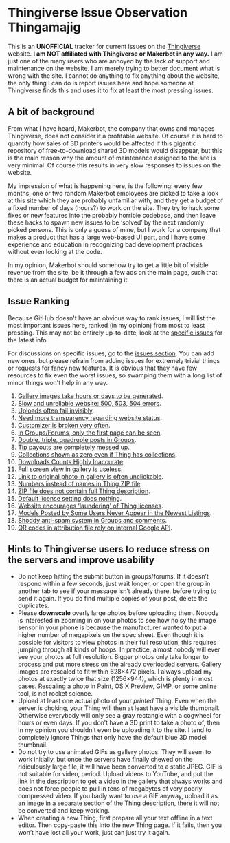 # Thingiverse Issue Observation Thingamajig

This is an **UNOFFICIAL** tracker for current issues on the [Thingiverse](https://www.thingiverse.com) website. **I am NOT affiliated with Thingiverse or Makerbot in any way.** I am just one of the many users who are annoyed by the lack of support and maintenance on the website. I am merely trying to better document what is wrong with the site. I cannot do anything to fix anything about the website, the only thing I can do is report issues here and hope someone at Thingiverse finds this and uses it to fix at least the most pressing issues.


## A bit of background

From what I have heard, Makerbot, the company that owns and manages Thingiverse, does not consider it a profitable website. Of course it is hard to quantify how sales of 3D printers would be affected if this gigantic repository of free-to-download shared 3D models would disappear, but this is the main reason why the amount of maintenance assigned to the site is very minimal. Of course this results in very slow responses to issues on the website.

My impression of what is happening here, is the following: every few months, one or two random Makerbot employees are picked to take a look at this site which they are probably unfamiliar with, and they get a budget of a fixed number of days (hours?) to work on the site. They try to hack some fixes or new features into the probably horrible codebase, and then leave these hacks to spawn new issues to be ‘solved’ by the next randomly picked persons. This is only a guess of mine, but I work for a company that makes a product that has a large web-based UI part, and I have some experience and education in recognizing bad development practices without even looking at the code.

In my opinion, Makerbot should somehow try to get a little bit of visible revenue from the site, be it through a few ads on the main page, such that there is an actual budget for maintaining it.


## Issue Ranking

Because GitHub doesn't have an obvious way to rank issues, I will list the most important issues here, ranked (in my opinion) from most to least pressing. This may not be entirely up-to-date, look at the [specific issues](https://github.com/DrLex0/ThingiverseIssues/issues) for the latest info.

For discussions on specific issues, go to the [issues section](https://github.com/DrLex0/ThingiverseIssues/issues). You can add new ones, but please refrain from adding issues for extremely trivial things or requests for fancy new features. It is obvious that they have few resources to fix even the worst issues, so swamping them with a long list of minor things won't help in any way.

1. [Gallery images take hours or days to be generated](https://github.com/DrLex0/ThingiverseIssues/issues/1).
2. [Slow and unreliable website: 500, 503, 504 errors](https://github.com/DrLex0/ThingiverseIssues/issues/2).
3. [Uploads often fail invisibly](https://github.com/DrLex0/ThingiverseIssues/issues/3).
4. [Need more transparency regarding website status](https://github.com/DrLex0/ThingiverseIssues/issues/4).
5. [Customizer is broken very often](https://github.com/DrLex0/ThingiverseIssues/issues/5).
6. [In Groups/Forums, only the first page can be seen](https://github.com/DrLex0/ThingiverseIssues/issues/6).
7. [Double, triple, quadruple posts in Groups](https://github.com/DrLex0/ThingiverseIssues/issues/7).
8. [Tip payouts are completely messed up](https://github.com/DrLex0/ThingiverseIssues/issues/8).
9. [Collections shown as zero even if Thing has collections](https://github.com/DrLex0/ThingiverseIssues/issues/9).
10. [Downloads Counts Highly Inaccurate](https://github.com/DrLex0/ThingiverseIssues/issues/19).
11. [Full screen view in gallery is useless](https://github.com/DrLex0/ThingiverseIssues/issues/10).
12. [Link to original photo in gallery is often unclickable](https://github.com/DrLex0/ThingiverseIssues/issues/11).
13. [Numbers instead of names in Thing ZIP file](https://github.com/DrLex0/ThingiverseIssues/issues/12).
14. [ZIP file does not contain full Thing description](https://github.com/DrLex0/ThingiverseIssues/issues/13).
15. [Default license setting does nothing](https://github.com/DrLex0/ThingiverseIssues/issues/14). 
16. [Website encourages ‘laundering’ of Thing licenses](https://github.com/DrLex0/ThingiverseIssues/issues/15).
17. [Models Posted by Some Users Never Appear in the Newest Listings](https://github.com/DrLex0/ThingiverseIssues/issues/18).
18. [Shoddy anti-spam system in Groups and comments](https://github.com/DrLex0/ThingiverseIssues/issues/16).
19. [QR codes in attribution file rely on internal Google API](https://github.com/DrLex0/ThingiverseIssues/issues/17).


## Hints to Thingiverse users to reduce stress on the servers and improve usability

* Do not keep hitting the submit button in groups/forums. If it doesn’t respond within a few seconds, just wait longer, or open the group in another tab to see if your message isn’t already there, before trying to send it again. If you do find multiple copies of your post, delete the duplicates.
* Please **downscale** overly large photos before uploading them. Nobody is interested in zooming in on your photos to see how noisy the image sensor in your phone is because the manufacturer wanted to put a higher number of megapixels on the spec sheet. Even though it is possible for visitors to view photos in their full resolution, this requires jumping through all kinds of hoops. In practice, almost nobody will ever see your photos at full resolution. Bigger photos only take longer to process and put more stress on the already overloaded servers. Gallery images are rescaled to fit within 628×472 pixels. I always upload my photos at exactly twice that size (1256×944), which is plenty in most cases. Rescaling a photo in Paint, OS X Preview, GIMP, or some online tool, is not rocket science.
* Upload at least one actual photo of your *printed* Thing. Even when the server is choking, your Thing will then at least have a visible thumbnail. Otherwise everybody will only see a gray rectangle with a cogwheel for hours or even days. If you don’t have a 3D print to take a photo of, then in my opinion you shouldn’t even be uploading it to the site. I tend to completely ignore Things that only have the default blue 3D model thumbnail.
* Do not try to use animated GIFs as gallery photos. They will seem to work initially, but once the servers have finally chewed on the ridiculously large file, it will have been converted to a static JPEG. GIF is not suitable for video, period. Upload videos to YouTube, and put the link in the description to get a video in the gallery that always works and does not force people to pull in tens of megabytes of very poorly compressed video. If you badly want to use a GIF anyway, upload it as an image in a separate section of the Thing description, there it will not be converted and keep working.
* When creating a new Thing, first prepare all your text offline in a text editor. Then copy-paste this into the new Thing page. If it fails, then you won’t have lost all your work, just can just try it again.
